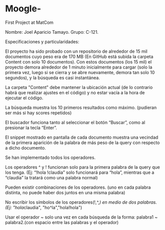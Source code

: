 # Moogle-
First Project at MatCom

Nombre: Joel Aparicio Tamayo. 
Grupo: C-121.

Especificaciones y particularidades:

El proyecto ha sido probado con un repositorio de alrededor de 15 mil documentos cuyo peso era de 170 MB (En GitHub está subida la carpeta Content con solo 10 
documentos). Con estos documentos (los 15 mil) el proyecto demora alrededor de 1 minuto inicialmente para cargar (solo la primera vez, luego si se cierra y
se abre nuevamente, demora tan solo 10 segundos), y la búsqueda es casi instantánea.

La carpeta "Content" debe mantener la ubicación actual (de lo contrario habrá que realizar ajustes en el código) y no estar vacía a la hora de ejecutar
el código.

La búsqueda muestra los 10 primeros resultados como máximo. (pudieran ser más si hay scores repetidos)

El buscador funciona tanto al seleccionar el botón “Buscar”, como al presionar la tecla “Enter”.

El snippet mostrado en pantalla de cada documento muestra una vecindad de la primera aparición de la palabra de más peso de la query con respecto a dicho
documento.

Se han implementado todos los operadores.

Los operadores ^ y ! funcionan solo para la primera palabra de la query que los tenga. (Ej: “!hola !claudia” solo funcionará para “hola”, mientras que a “claudia” la tratará como una palabra normal)

Pueden existir combinaciones de los operadores. (uno en cada palabra distinta, no puede haber dos juntos en una misma palabra)
    
No escribir los símbolos de los operadores(!,^,*) en medio de dos palabras.(Ej: "hola*claudia", "ho^la","hola!hola")

Usar el operador ~ solo una vez en cada búsqueda de la forma: palabra1 ~ palabra2.(con espacio entre las palabras y el operador)

